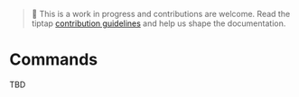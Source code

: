 > 🚧 This is a work in progress and contributions are welcome. Read the tiptap [contribution guidelines][@tiptap-contrib]
> and help us shape the documentation.

# Commands
TBD

[@tiptap-contrib]: https://github.com/scrumpy/tiptap/blob/master/CONTRIBUTING.md